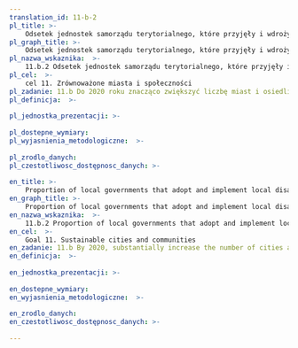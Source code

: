 ```yaml
---
translation_id: 11-b-2
pl_title: >-
    Odsetek jednostek samorządu terytorialnego, które przyjęły i wdrożyły lokalne strategie redukcji ryzyka klęsk żywiołowych zgodne z krajową strategią redukcji ryzyka klęsk żywiołowych
pl_graph_title: >-
    Odsetek jednostek samorządu terytorialnego, które przyjęły i wdrożyły lokalne strategie redukcji ryzyka klęsk żywiołowych zgodne z krajową strategią redukcji ryzyka klęsk żywiołowych
pl_nazwa_wskaznika:  >-
    11.b.2 Odsetek jednostek samorządu terytorialnego, które przyjęły i wdrożyły lokalne strategie redukcji ryzyka klęsk żywiołowych zgodne z krajową strategią redukcji ryzyka klęsk żywiołowych
pl_cel:  >-
    cel 11. Zrównoważone miasta i społeczności
pl_zadanie: 11.b Do 2020 roku znacząco zwiększyć liczbę miast i osiedli ludzkich korzystających z opracowań i wdrażających zintegrowane polityki i plany dążących do zwiększenia inkluzywności i wydajności wykorzystywania zasobów, łagodzenia skutków i przystosowania do zmian klimatycznych, odporności na skutki katastrof. Należy rozwijać i wdrażać kompleksowe zarządzanie ryzykiem katastrof na wszystkich poziomach, zgodnie z Ramami Działania na Rzecz Ograniczania Ryzyka Katastrof na lata 2015 – 2030 (Sendai Framework for Disaster Risk Reduction 2015- 2030)
pl_definicja:  >-
    
pl_jednostka_prezentacji: >-
    
pl_dostepne_wymiary: 
pl_wyjasnienia_metodologiczne:  >-
    
pl_zrodlo_danych: 
pl_czestotliwosc_dostępnosc_danych: >-
    
en_title: >-
    Proportion of local governments that adopt and implement local disaster risk reduction strategies in line with national disaster risk reduction strategies
en_graph_title: >-
    Proportion of local governments that adopt and implement local disaster risk reduction strategies in line with national disaster risk reduction strategies
en_nazwa_wskaznika:  >-
    11.b.2 Proportion of local governments that adopt and implement local disaster risk reduction strategies in line with national disaster risk reduction strategies
en_cel:  >-
    Goal 11. Sustainable cities and communities
en_zadanie: 11.b By 2020, substantially increase the number of cities and human settlements adopting and implementing integrated policies and plans towards inclusion, resource efficiency, mitigation and adaptation to climate change, resilience to disasters, and develop and implement, in line with the Sendai Framework for Disaster Risk Reduction 2015–2030, holistic disaster risk management at all levels
en_definicja:  >-
    
en_jednostka_prezentacji: >-
    
en_dostepne_wymiary: 
en_wyjasnienia_metodologiczne:  >-
    
en_zrodlo_danych: 
en_czestotliwosc_dostępnosc_danych: >-
    
---
```

